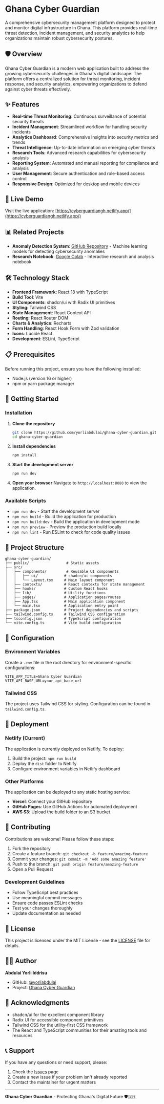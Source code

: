 # Ghana Cyber Guardian

A comprehensive cybersecurity management platform designed to protect and monitor digital infrastructure in Ghana. This platform provides real-time threat detection, incident management, and security analytics to help organizations maintain robust cybersecurity postures.

## 🛡️ Overview

Ghana Cyber Guardian is a modern web application built to address the growing cybersecurity challenges in Ghana's digital landscape. The platform offers a centralized solution for threat monitoring, incident response, and security analytics, empowering organizations to defend against cyber threats effectively.

## ✨ Features

- **Real-time Threat Monitoring**: Continuous surveillance of potential security threats
- **Incident Management**: Streamlined workflow for handling security incidents
- **Analytics Dashboard**: Comprehensive insights into security metrics and trends
- **Threat Intelligence**: Up-to-date information on emerging cyber threats
- **Research Tools**: Advanced research capabilities for cybersecurity analysis
- **Reporting System**: Automated and manual reporting for compliance and analysis
- **User Management**: Secure authentication and role-based access control
- **Responsive Design**: Optimized for desktop and mobile devices

## 🚀 Live Demo

Visit the live application: [https://cyberguardiangh.netlify.app/](https://cyberguardiangh.netlify.app/)

## 📊 Related Projects

- **Anomaly Detection System**: [GitHub Repository](https://github.com/yorliabdulai/anomaly-detection) - Machine learning models for detecting cybersecurity anomalies
- **Research Notebook**: [Google Colab](https://colab.research.google.com/drive/1myUjE4ktOgEtkjv0gYPFveJsmQyTREhx) - Interactive research and analysis notebook

## 🛠️ Technology Stack

- **Frontend Framework**: React 18 with TypeScript
- **Build Tool**: Vite
- **UI Components**: shadcn/ui with Radix UI primitives
- **Styling**: Tailwind CSS
- **State Management**: React Context API
- **Routing**: React Router DOM
- **Charts & Analytics**: Recharts
- **Form Handling**: React Hook Form with Zod validation
- **Icons**: Lucide React
- **Development**: ESLint, TypeScript

## 📋 Prerequisites

Before running this project, ensure you have the following installed:

- Node.js (version 16 or higher)
- npm or yarn package manager

## 🚀 Getting Started

### Installation

1. **Clone the repository**
   ```bash
   git clone https://github.com/yorliabdulai/ghana-cyber-guardian.git
   cd ghana-cyber-guardian
   ```

2. **Install dependencies**
   ```bash
   npm install
   ```

3. **Start the development server**
   ```bash
   npm run dev
   ```

4. **Open your browser**
   Navigate to `http://localhost:8080` to view the application.

### Available Scripts

- `npm run dev` - Start the development server
- `npm run build` - Build the application for production
- `npm run build:dev` - Build the application in development mode
- `npm run preview` - Preview the production build locally
- `npm run lint` - Run ESLint to check for code quality issues

## 📁 Project Structure

```
ghana-cyber-guardian/
├── public/                 # Static assets
├── src/
│   ├── components/         # Reusable UI components
│   │   ├── ui/            # shadcn/ui components
│   │   └── Layout.tsx     # Main layout component
│   ├── contexts/          # React contexts for state management
│   ├── hooks/             # Custom React hooks
│   ├── lib/               # Utility functions
│   ├── pages/             # Application pages/routes
│   ├── App.tsx            # Main application component
│   └── main.tsx           # Application entry point
├── package.json           # Project dependencies and scripts
├── tailwind.config.ts     # Tailwind CSS configuration
├── tsconfig.json          # TypeScript configuration
└── vite.config.ts         # Vite build configuration
```

## 🔧 Configuration

### Environment Variables

Create a `.env` file in the root directory for environment-specific configurations:

```env
VITE_APP_TITLE=Ghana Cyber Guardian
VITE_API_BASE_URL=your_api_base_url
```

### Tailwind CSS

The project uses Tailwind CSS for styling. Configuration can be found in `tailwind.config.ts`.

## 🚀 Deployment

### Netlify (Current)

The application is currently deployed on Netlify. To deploy:

1. Build the project: `npm run build`
2. Deploy the `dist` folder to Netlify
3. Configure environment variables in Netlify dashboard

### Other Platforms

The application can be deployed to any static hosting service:

- **Vercel**: Connect your GitHub repository
- **GitHub Pages**: Use GitHub Actions for automated deployment
- **AWS S3**: Upload the build folder to an S3 bucket

## 🤝 Contributing

Contributions are welcome! Please follow these steps:

1. Fork the repository
2. Create a feature branch: `git checkout -b feature/amazing-feature`
3. Commit your changes: `git commit -m 'Add some amazing feature'`
4. Push to the branch: `git push origin feature/amazing-feature`
5. Open a Pull Request

### Development Guidelines

- Follow TypeScript best practices
- Use meaningful commit messages
- Ensure code passes ESLint checks
- Test your changes thoroughly
- Update documentation as needed

## 📄 License

This project is licensed under the MIT License - see the [LICENSE](LICENSE) file for details.

## 👨‍💻 Author

**Abdulai Yorli Iddrisu**
- GitHub: [@yorliabdulai](https://github.com/yorliabdulai)
- Project: [Ghana Cyber Guardian](https://github.com/yorliabdulai/ghana-cyber-guardian)

## 🙏 Acknowledgments

- shadcn/ui for the excellent component library
- Radix UI for accessible component primitives
- Tailwind CSS for the utility-first CSS framework
- The React and TypeScript communities for their amazing tools and resources

## 📞 Support

If you have any questions or need support, please:

1. Check the [Issues](https://github.com/yorliabdulai/ghana-cyber-guardian/issues) page
2. Create a new issue if your problem isn't already reported
3. Contact the maintainer for urgent matters

---

**Ghana Cyber Guardian** - Protecting Ghana's Digital Future 🛡️🇬🇭